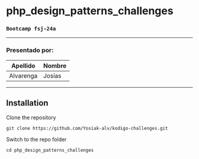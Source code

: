 # php_design_patterns_challenges
### `Bootcamp fsj-24a`
---

### **Presentado por:**
| Apellido | Nombre |
| -- | -- |
| Alvarenga | Josías |             

---

## Installation

Clone the repository

    git clone https://github.com/Yosiak-alv/kodigo-challenges.git

Switch to the repo folder

    cd php_design_patterns_challenges
